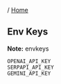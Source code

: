 / [Home](index.md)

## Env Keys

**Note:** envkeys




```
OPENAI_API_KEY
SERPAPI_API_KEY
GEMINI_API_KEY
```

